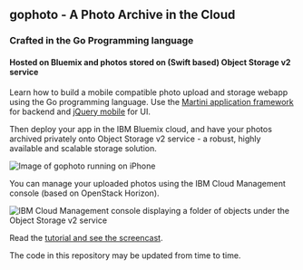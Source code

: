 ## gophoto - A Photo Archive in the Cloud 
### Crafted in the Go Programming language
####  Hosted on Bluemix and photos stored on (Swift based) Object Storage v2 service

Learn how to build a mobile compatible photo upload and storage webapp using the Go programming language.  Use the [Martini application framework](https://github.com/go-martini/martini) for backend and [jQuery mobile](https://github.com/jquery/jquery-mobile) for UI.

Then deploy your app in the IBM Bluemix cloud, and have your photos archived privately onto Object Storage v2 service - a robust, highly available and scalable storage solution.

![Image of gophoto running on iPhone](http://www.ibm.com/developerworks/cloud/library/cl-golang-photo-archive-bluemix/figure1.jpg)

You can manage your uploaded photos using the IBM Cloud Management console (based on OpenStack Horizon).

![IBM Cloud Management console displaying a folder of objects under the Object Storage v2 service](http://www.ibm.com/developerworks/cloud/library/cl-golang-photo-archive-bluemix/figure2.png)


Read the [tutorial and see the screencast](http://www.ibm.com/developerworks/cloud/library/cl-golang-photo-archive-bluemix/index.html).

The code in this repository may be updated from time to time.
